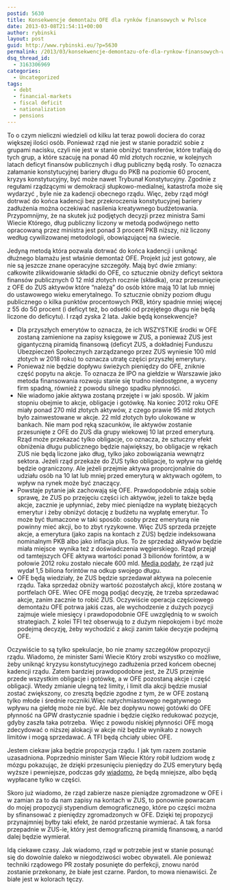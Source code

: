 ```yaml
---
postid: 5630
title: Konsekwencje demontażu OFE dla rynków finansowych w Polsce
date: 2013-03-08T21:54:11+00:00
author: rybinski
layout: post
guid: http://www.rybinski.eu/?p=5630
permalink: /2013/03/konsekwencje-demontazu-ofe-dla-rynkow-finansowych-w-polsce/
dsq_thread_id:
  - 3163306969
categories:
  - Uncategorized
tags:
  - debt
  - financial-markets
  - fiscal deficit
  - nationalization
  - pensions
---
```

To o czym nieliczni wiedzieli od kilku lat teraz powoli dociera do coraz większej ilości osób. Ponieważ rząd nie jest w stanie poradzić sobie z grupami nacisku, czyli nie jest w stanie obniżyć transferów, które trafiają do tych grup, a które szacuję na ponad 40 mld złotych rocznie, w kolejnych latach deficyt finansów publicznych i dług publiczny będą rosły. To oznacza załamanie konstytucyjnej bariery długu do PKB na poziomie 60 procent, kryzys konstytucyjny, być może nawet Trybunał Konstytucyjny. Zgodnie z regułami rządzącymi w demokracji słupkowo-medialnej, katastrofa może się wydarzyć , byle nie za kadencji obecnego rządu. Więc, żeby rząd mógł dotrwać do końca kadencji bez przekroczenia konstytucyjnej bariery zadłużenia można oczekiwać nasilenia kreatywnego budżetowania. Przypomnijmy, że na skutek już podjętych decyzji przez ministra Sami Wiecie Którego, dług publiczny liczony w metodą podwójnego netto opracowaną przez ministra jest ponad 3 procent PKB niższy, niż liczony według cywilizowanej metodologii, obowiązującej na świecie.

Jedyną metodą która pozwala dotrwać do końca kadencji i uniknąć dłużnego blamażu jest właśnie demontaż OFE. Projekt już jest gotowy, ale nie są jeszcze znane operacyjne szczegóły. Mają być dwie zmiany: całkowite zlikwidowanie składki do OFE, co sztucznie obniży deficyt sektora finansów publicznych 0 12 mld złotych rocznie (składka), oraz przesunięcie z OFE do ZUS aktywów które “należą” do osób które mają 10 lat lub mniej do ustawowego wieku emerytalnego. To sztucznie obniży poziom długu publicznego o kilka punktów procentowych PKB, który spadnie mniej więcej z 55 do 50 procent (i deficyt też, bo odsetki od przejętego długu nie będą liczone do deficytu). I rząd zyska 2 lata. Jakie będą konsekwencje?

<!--more-->

  * Dla przyszłych emerytów to oznacza, że ich WSZYSTKIE środki w OFE zostaną zamienione na zapisy księgowe w ZUS, a ponieważ ZUS jest gigantyczną piramidą finansową (deficyt ZUS, a dokładniej Funduszu Ubezpieczeń Społecznych zarządzanego przez ZUS wyniesie 100 mld złotych w 2018 roku) to oznacza utratę części przyszłej emerytury.
  * Ponieważ nie będzie dopływu świeżych pieniędzy do OFE, zniknie część popytu na akcje. To oznacza że IPO na giełdzie w Warszawie jako metoda finansowania rozwoju stanie się trudno niedostępne, a wyceny firm spadną, również z powodu silnego spadku płynności.
  * Nie wiadomo jakie aktywa zostaną przejęte i w jaki sposób. W jakim stopniu obejmie to akcje, obligacje i gotówkę. Na koniec 2012 roku OFE miały ponad 270 mld złotych aktywów, z czego prawie 95 mld złotych było zainwestowane w akcje. 22 mld złotych było ulokowane w bankach. Nie mam pod ręką szacunków, ile aktywów zostanie przesunięte z OFE do ZUS dla grupy wiekowej 10 lat przed emeryturą. Rząd może przekazać tylko obligacje, co oznacza, że sztuczny efekt obniżenia długu publicznego będzie największy, bo obligacje w rękach ZUS nie będą liczone jako dług, tylko jako zobowiązania wewnątrz sektora. Jeżeli rząd przekaże do ZUS tylko obligacje, to wpływ na giełdę będzie ograniczony. Ale jeżeli przejmie aktywa proporcjonalnie do udziału osób na 10 lat lub mniej przed emeryturą w aktywach ogółem, to wpływ na rynek może być znaczący.
  * Powstaje pytanie jak zachowają się OFE. Prawdopodobnie zdają sobie sprawę, że ZUS po przejęciu części ich aktywów, jeżeli to także będą akcje, zacznie je upłynniać, żeby mieć pieniądze na wypłatę bieżących emerytur i żeby obniżyć dotację z budżetu na wypłatę emerytur. To może być tłumaczone w taki sposób: osoby przez emeryturą nie powinny mieć akcji, bo to zbyt ryzykowne. Więc ZUS sprzeda przejęte akcje, a emerytura (jako zapis na kontach z ZUS) będzie indeksowana nominalnym PKB albo jako inflacja plus. To że sprzedaż aktywów będzie miała miejsce  wynika też z doświadczenia węgierskiego. Rząd przejął od tamtejszych OFE aktywa wartości ponad 3 bilionów forintów, a w połowie 2012 roku zostało niecałe 600 mld. [Media podały](http://www.bloomberg.com/news/2012-08-16/hungary-spends-half-of-pension-assets-vilaggazdasag-reports.html), że rząd już wydał 1,5 biliona forintów na odkup swojego długu.
  * OFE będą wiedziały, że ZUS będzie sprzedawał aktywa na polecenie rządu. Taka sprzedaż obniży wartość pozostałych akcji, które zostaną w portfelach OFE. Wiec OFE mogą podjąć decyzję, że trzeba sprzedawać akcje, zanim zacznie to robić ZUS. Oczywiście operacja częściowego demontażu OFE potrwa jakiś czas, ale wychodzenie z dużych pozycji zajmuje wiele miesięcy i prawdopodobnie OFE uwzględnią to w swoich strategiach. Z kolei TFI też obserwują to z dużym niepokojem i być może podejmą decyzję, żeby wychodzić z akcji zanim takie decyzje podejmą OFE.

Oczywiście to są tylko spekulacje, bo nie znamy szczegółów propozycji rządu. Wiadomo, że minister Sami Wiecie Który zrobi wszystko co możliwe, żeby uniknąć kryzysu konstytucyjnego zadłużenia przed końcem obecnej kadencji rządu. Zatem bardziej prawdopodobne jest, że ZUS przejmie przede wszystkim obligacje i gotówkę, a w OFE pozostaną akcje i część obligacji. Wtedy zmianie ulegną też limity, i limit dla akcji będzie musiał zostać zwiększony, co zresztą będzie zgodne z tym, że w OFE zostaną tylko młode i średnie roczniki.Więc natychmiastowego negatywnego wpływu na giełdę może nie być. Ale bez dopływu nowej gotówki do OFE płynność na GPW drastycznie spadnie i będzie ciężko redukować pozycje, gdyby zaszła taka potrzeba.  Więc z powodu niskiej płynności OFE mogą zdecydować o niższej alokacji w akcje niż będzie wynikało z nowych limitów i mogą sprzedawać. A TFI będą chciały ubiec OFE.

Jestem ciekaw jaka będzie propozycja rządu. I jak tym razem zostanie uzasadniona. Poprzednio minister Sam Wiecie Który robił ludziom wodę z mózgu pokazując, że dzięki przesunięciu pieniędzy do ZUS emerytury będą wyższe i pewniejsze, podczas gdy [wiadomo](http://www.oecd.org/eco/50003445.pdf), że będą mniejsze, albo będą wypłacane tylko w części.

Skoro już wiadomo, że rząd zabierze nasze pieniądze zgromadzone w OFE i w zamian za to da nam zapisy na kontach w ZUS, to ponownie powracam do mojej propozycji stypendium demograficznego, które po części można by sfinansować z pieniędzy zgromadzonych w OFE. Dzięki tej propozycji przynajmniej byłby taki efekt, że naród przestanie wymierać. A tak forsa przepadnie w ZUS-ie, który jest demograficzną piramidą finansową, a naród dalej będzie wymierał.

Idą ciekawe czasy. Jak wiadomo, rząd w potrzebie jest w stanie posunąć się do dowolnie daleko w niegodziwości wobec obywateli. Ale ponieważ techniki rządowego PR zostały posunięte do perfekcji, znowu naród zostanie przekonany, że białe jest czarne. Pardon, to mowa nienawiści. Że białe jest w kolorach tęczy.

 
